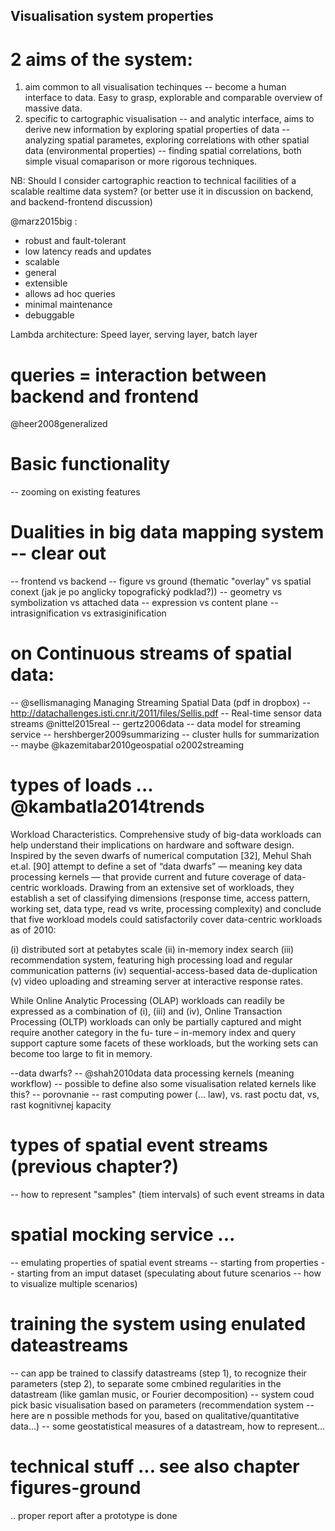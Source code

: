 Visualisation system properties
-------------------------------

# 2 aims of the system:

1. aim common to all visualisation techinques -- become a human interface to data. Easy to grasp, explorable and comparable overview of massive data.
2. specific to cartographic visualisation -- and analytic interface, aims to derive new information by exploring spatial properties of data -- analyzing spatial parametes, exploring correlations with other spatial data (environmental properties) -- finding spatial correlations, both simple visual comaparison or more rigorous techniques.

NB: Should I consider cartographic reaction to technical facilities of a scalable realtime data system? (or better use it in discussion on backend, and backend-frontend discussion)

@marz2015big :

- robust and fault-tolerant
- low latency reads and updates
- scalable
- general
- extensible
- allows ad hoc queries
- minimal maintenance
- debuggable

Lambda architecture: Speed layer, serving layer, batch layer

# queries = interaction between backend and frontend
@heer2008generalized


# Basic functionality
-- zooming on existing features

# Dualities in big data mapping system -- clear out

-- frontend vs backend
-- figure vs ground (thematic "overlay" vs spatial conext (jak je po anglicky topografický podklad?))
-- geometry vs symbolization vs attached data
-- expression vs content plane
-- intrasignification vs extrasiginification


# on Continuous streams of spatial data:

-- @sellismanaging Managing Streaming Spatial Data (pdf in dropbox) -- http://datachallenges.isti.cnr.it/2011/files/Sellis.pdf
-- Real-time sensor data streams @nittel2015real
-- gertz2006data -- data model for streaming service
-- hershberger2009summarizing -- cluster hulls for summarization
-- maybe @kazemitabar2010geospatial o2002streaming

# types of loads ... @kambatla2014trends

Workload Characteristics. Comprehensive study of big-data workloads can help understand their implications on hardware and software design. Inspired by the seven dwarfs of numerical computation [32], Mehul Shah et.al. [90] attempt to define a set of “data dwarfs” — meaning key data processing kernels — that provide current and future coverage of data-centric workloads. Drawing from an extensive set of workloads, they establish a set of classifying dimensions (response time, access pattern, working set, data type, read vs write, processing complexity) and conclude that five workload models could satisfactorily cover data-centric workloads as of 2010: 

(i) distributed sort at petabytes scale
(ii) in-memory index search
(iii) recommendation system, featuring high processing load and regular communication patterns
(iv) sequential-access-based data de-duplication
(v) video uploading and streaming server at interactive response rates. 

While Online Analytic Processing (OLAP) workloads can readily be expressed as a combination of (i), (iii) and (iv), Online Transaction Processing (OLTP) workloads can only be partially captured and might require another category in the fu- ture – in-memory index and query support capture some facets of these workloads, but the working sets can become too large to fit in memory.

--data dwarfs? -- @shah2010data data processing kernels (meaning workflow) --  possible to define also some visualisation related kernels like this?
-- porovnanie -- rast computing power (... law), vs. rast poctu dat, vs, rast kognitivnej kapacity

# types of spatial event streams (previous chapter?)
-- how to represent "samples" (tiem intervals) of such event streams in data

# spatial mocking service ...
-- emulating properties of spatial event streams
-- starting from properties
-- starting from an imput dataset (speculating about future scenarios -- how to visualize multiple scenarios)

# training the system using enulated dateastreams
-- can app be trained to classify datastreams (step 1), to recognize their parameters (step 2), to separate some cmbined regularities in the datastream (like gamlan music, or Fourier decomposition)
-- system coud pick basic visualisation based on parameters (recommendation system -- here are n possible methods for you, based on qualitative/quantitative data...)
-- some geostatistical measures of a datastream, how to represent...

# technical stuff ... see also chapter figures-ground
.. proper report after a prototype is done

